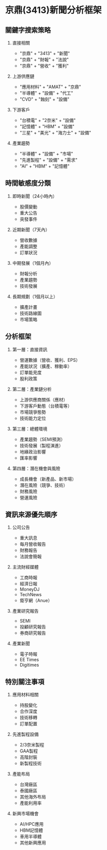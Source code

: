 # 京鼎(3413)新聞分析框架

## 關鍵字搜索策略
1. 直接相關
   - "京鼎" + "3413" + "新聞"
   - "京鼎" + "財報" + "法說"
   - "京鼎" + "營收" + "獲利"

2. 上游供應鏈
   - "應用材料" + "AMAT" + "京鼎"
   - "半導體" + "設備" + "代工"
   - "CVD" + "蝕刻" + "設備"

3. 下游客戶
   - "台積電" + "2奈米" + "設備"
   - "記憶體" + "HBM" + "設備"
   - "三星" + "美光" + "海力士" + "設備"

4. 產業趨勢
   - "半導體" + "設備" + "市場"
   - "先進製程" + "設備" + "需求"
   - "AI" + "HBM" + "記憶體"

## 時間敏感度分類
1. 即時新聞（24小時內）
   - 股價變動
   - 重大公告
   - 突發事件

2. 近期新聞（7天內）
   - 營收數據
   - 產能調整
   - 訂單狀況

3. 中期發展（1個月內）
   - 財報分析
   - 產業趨勢
   - 技術發展

4. 長期規劃（1個月以上）
   - 擴產計畫
   - 技術路線圖
   - 市場策略

## 分析框架
1. 第一層：直接資訊
   - 營運數據（營收、獲利、EPS）
   - 產能狀況（擴產、稼動率）
   - 訂單能見度
   - 股利政策

2. 第二層：產業鏈分析
   - 上游供應商關係（應材）
   - 下游客戶動態（台積電等）
   - 市場競爭態勢
   - 技術能力定位

3. 第三層：總體環境
   - 產業趨勢（SEMI預測）
   - 技術發展（製程演進）
   - 地緣政治影響
   - 匯率影響

4. 第四層：潛在機會與風險
   - 成長機會（新產品、新市場）
   - 潛在風險（競爭、技術）
   - 財務風險
   - 營運風險

## 資訊來源優先順序
1. 公司公告
   - 重大訊息
   - 每月營收報告
   - 財務報告
   - 法說會簡報

2. 主流財經媒體
   - 工商時報
   - 經濟日報
   - MoneyDJ
   - TechNews
   - 鉅亨網（Anue）

3. 產業研究報告
   - SEMI
   - 投顧研究報告
   - 券商研究報告

4. 產業新聞
   - 電子時報
   - EE Times
   - Digitimes

## 特別關注事項
1. 應用材料相關
   - 持股變化
   - 合作深度
   - 技術移轉
   - 訂單配置

2. 先進製程設備
   - 2/3奈米製程
   - GAA製程
   - 高階封裝
   - 新製程技術

3. 產能布局
   - 台灣廠區
   - 泰國廠區
   - 其他海外布局
   - 產能利用率

4. 新興市場機會
   - AI/HPC應用
   - HBM記憶體
   - 車用半導體
   - 其他新興應用
